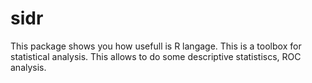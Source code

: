 # sidr

This package shows you how usefull is R langage.
This is a toolbox for statistical analysis. This allows to do some descriptive statistiscs, ROC analysis.
